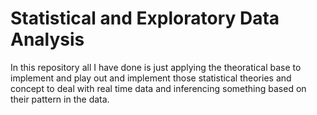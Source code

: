 # Statistical and Exploratory Data Analysis

In this repository all I have done is just applying the theoratical base to implement and play out and implement those statistical theories and concept to deal with real time data and inferencing something based on their pattern in the data.

